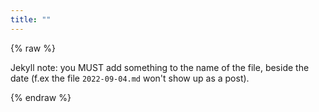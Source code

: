 ```yaml
---
title: ""
---
```


{% raw %}

Jekyll note: you MUST add something to the name of the file, beside the date (f.ex the file
`2022-09-04.md` won't show up as a post).

{% endraw %}
